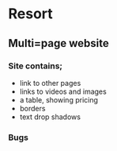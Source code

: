 # Resort

## Multi=page website

### Site contains;
* link to other pages
* links to videos and images
* a table, showing pricing
* borders
* text drop shadows

### Bugs 

~~~Project needs work and code formatting~~~
